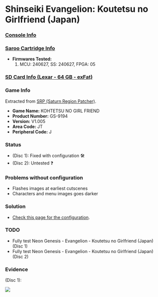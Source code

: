 # Shinseiki Evangelion: Koutetsu no Girlfriend (Japan)

### [Console Info](../../../../../Info/Consoles/VA13/README.md)

### [Saroo Cartridge Info](../../../../../Info/Cartridges/RetroGameParadiseStore/1.32F/README.md)

- <b>Firmwares Tested:</b>
  1. MCU: 240627, SS: 240627, FPGA: 05

### [SD Card Info (Lexar - 64 GB - exFat)](../../../../../Info/SdCards/Lexar/64GB/exfat/README.md)

### Game Info

Extracted from [SRP (Saturn Region Patcher)](https://segaxtreme.net/resources/saturn-region-patcher.81/download).

- <b>Game Name:</b> KOHTETSU NO GIRL FRIEND
- <b>Product Number:</b> GS-9194
- <b>Version:</b> V1.005
- <b>Area Code:</b> JT
- <b>Peripheral Code:</b> J

### Status

- (Disc 1): Fixed with configuration :hammer_and_wrench:
- (Disc 2): Untested :question:

### Problems without configuration

- Flashes images at earliest cutscenes
- Characters and menu images goes darker

### Solution

- [Check this page for the configuration](https://github.com/williamdsw/saroo-configuration-list/blob/master/J/GS-9194/README.md).

### TODO

- Fully test Neon Genesis - Evangelion - Koutetsu no Girlfriend (Japan) (Disc 1)
- Fully test Neon Genesis - Evangelion - Koutetsu no Girlfriend (Japan) (Disc 2)

### Evidence

(Disc 1):

[![](https://img.youtube.com/vi/xLka8LG2mEo/0.jpg)](https://www.youtube.com/watch?v=xLka8LG2mEo)
